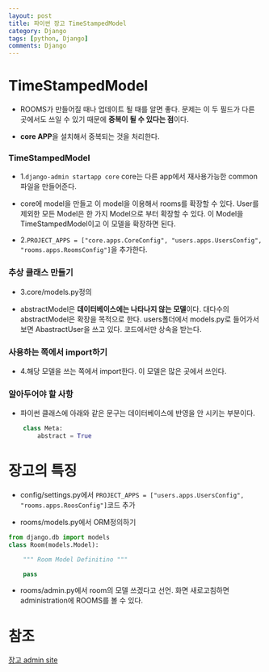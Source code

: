 ```yaml
---
layout: post
title: 파이썬 장고 TimeStampedModel
category: Django
tags: [python, Django]
comments: Django
---
```


# TimeStampedModel

- ROOMS가 만들어질 때나 업데이트 될 때를 알면 좋다. 문제는 이 두 필드가 다른 곳에서도 쓰일 수 있기 때문에 **중복이 될 수 있다는 점**이다.

- **core APP**을 설치해서 중복되는 것을 처리한다.

### TimeStampedModel

- 1.`django-admin startapp core` core는 다른 app에서 재사용가능한 common파일을 만들어준다.

- core에 model을 만들고 이 model을 이용해서 rooms를 확장할 수 있다. User를 제외한 모든 Model은 한 가지 Model으로 부터 확장할 수 있다. 이 Model을 TimeStampedModel이고 이 모델을 확장하면 된다.

- 2.`PROJECT_APPS = ["core.apps.CoreConfig", "users.apps.UsersConfig", "rooms.apps.RoomsConfig"]`을 추가한다.

### 추상 클래스 만들기

- 3.core/models.py정의

- abstractModel은 **데이터베이스에는 나타나지 않는 모델**이다. 대다수의 abstractModel은 확장을 목적으로 한다. users폴더에서 models.py로 들어가서 보면 AbastractUser을 쓰고 있다. 코드에서만 상속을 받는다.


### 사용하는 쪽에서 import하기

- 4.해당 모델을 쓰는 쪽에서 import한다. 이 모델은 많은 곳에서 쓰인다.
 

### 알아두어야 할 사항

- 파이썬 클래스에 아래와 같은 문구는 데이터베이스에 반영을 안 시키는 부분이다.

```python
    class Meta:
        abstract = True
```


# 장고의 특징

- config/settings.py에서 `PROJECT_APPS = ["users.apps.UsersConfig", "rooms.apps.RoosConfig"]`코드 추가

- rooms/models.py에서 ORM정의하기

```python
from django.db import models
class Room(models.Model):

    """ Room Model Definitino """

    pass
```

- rooms/admin.py에서 room의 모델 쓰겠다고 선언. 화면 새로고침하면 administration에 ROOMS를 볼 수 있다.

# 참조

[장고 admin site](https://docs.djangoproject.com/en/2.0/ref/contrib/admin/)